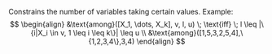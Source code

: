 Constrains the number of variables taking certain values.
Example:
$$
\begin{align}
&\text{among}([X_1, \dots, X_k], v, l, u) \; \text{iff} \; l \leq |\{i|X_i \in v, 1 \leq i \leq k\}| \leq u \\
&\text{among}([1,5,3,2,5,4],\{1,2,3,4\},3,4)
\end{align}
$$